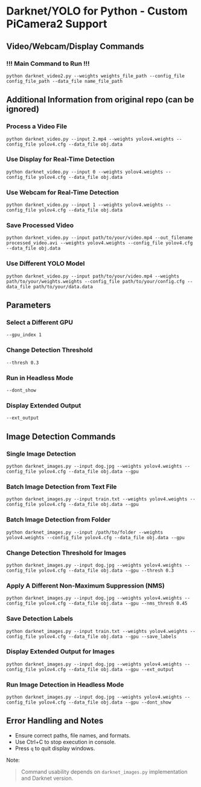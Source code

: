 # Darknet/YOLO for Python - Custom PiCamera2 Support

## Video/Webcam/Display Commands

### !!! Main Command to Run !!!
    python darknet_video2.py --weights weights_file_path --config_file config_file_path --data_file name_file_path 

## Additional Information from original repo (can be ignored)

### Process a Video File
    python darknet_video.py --input 2.mp4 --weights yolov4.weights --config_file yolov4.cfg --data_file obj.data

### Use Display for Real-Time Detection
    python darknet_video.py --input 0 --weights yolov4.weights --config_file yolov4.cfg --data_file obj.data

### Use Webcam for Real-Time Detection
    python darknet_video.py --input 1 --weights yolov4.weights --config_file yolov4.cfg --data_file obj.data

### Save Processed Video
    python darknet_video.py --input path/to/your/video.mp4 --out_filename processed_video.avi --weights yolov4.weights --config_file yolov4.cfg --data_file obj.data

### Use Different YOLO Model
    python darknet_video.py --input path/to/your/video.mp4 --weights path/to/your/weights.weights --config_file path/to/your/config.cfg --data_file path/to/your/data.data

## Parameters

### Select a Different GPU
    --gpu_index 1

### Change Detection Threshold
    --thresh 0.3

### Run in Headless Mode
    --dont_show

### Display Extended Output
    --ext_output

## Image Detection Commands

### Single Image Detection
    python darknet_images.py --input dog.jpg --weights yolov4.weights --config_file yolov4.cfg --data_file obj.data --gpu

### Batch Image Detection from Text File
    python darknet_images.py --input train.txt --weights yolov4.weights --config_file yolov4.cfg --data_file obj.data --gpu

### Batch Image Detection from Folder
    python darknet_images.py --input /path/to/folder --weights yolov4.weights --config_file yolov4.cfg --data_file obj.data --gpu

### Change Detection Threshold for Images
    python darknet_images.py --input dog.jpg --weights yolov4.weights --config_file yolov4.cfg --data_file obj.data --gpu --thresh 0.3

### Apply A Different Non-Maximum Suppression (NMS)
    python darknet_images.py --input dog.jpg --weights yolov4.weights --config_file yolov4.cfg --data_file obj.data --gpu --nms_thresh 0.45

### Save Detection Labels
    python darknet_images.py --input train.txt --weights yolov4.weights --config_file yolov4.cfg --data_file obj.data --gpu --save_labels

### Display Extended Output for Images
    python darknet_images.py --input dog.jpg --weights yolov4.weights --config_file yolov4.cfg --data_file obj.data --gpu --ext_output

### Run Image Detection in Headless Mode
    python darknet_images.py --input dog.jpg --weights yolov4.weights --config_file yolov4.cfg --data_file obj.data --gpu --dont_show

## Error Handling and Notes
- Ensure correct paths, file names, and formats.
- Use Ctrl+C to stop execution in console.
- Press `q` to quit display windows.

Note:
> Command usability depends on `darknet_images.py` implementation and Darknet version.

